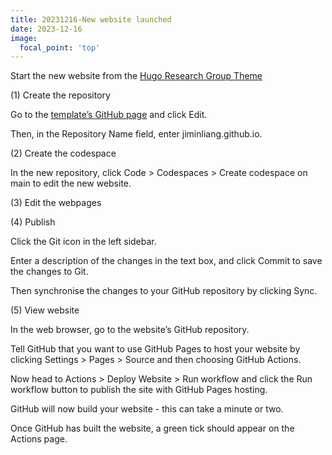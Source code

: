 ```yaml
---
title: 20231216-New website launched
date: 2023-12-16
image:
  focal_point: 'top'
---
```


Start the new website from the [Hugo Research Group Theme](https://github.com/HugoBlox/theme-research-group)

<!--more-->

(1) Create the repository

Go to the [template’s GitHub page](https://hugoblox.com/templates/details/research-group/) and click Edit.

Then, in the Repository Name field, enter jiminliang.github.io.

(2) Create the codespace

In the new repository, click Code > Codespaces > Create codespace on main to edit the new website.

(3) Edit the webpages

(4) Publish

Click the Git icon in the left sidebar.

Enter a description of the changes in the text box, and click Commit to save the changes to Git.

Then synchronise the changes to your GitHub repository by clicking Sync.

(5) View website

In the web browser, go to the website’s GitHub repository.

Tell GitHub that you want to use GitHub Pages to host your website by clicking Settings > Pages > Source and then choosing GitHub Actions.

Now head to Actions > Deploy Website > Run workflow and click the Run workflow button to publish the site with GitHub Pages hosting.

GitHub will now build your website - this can take a minute or two.

Once GitHub has built the website, a green tick should appear on the Actions page.
